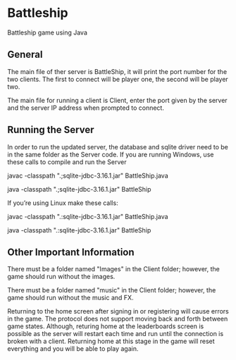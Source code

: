 # Battleship
Battleship game using Java

## General
The main file of ther server is BattleShip, it will print the port number for the two clients. The first to connect will be player one, the second will be player two.

The main file for running a client is Client, enter the port given by the server and the server IP address when prompted to connect.

## Running the Server
In order to run the updated server, the database and sqlite driver need to be in the same folder as the Server code. If you are running Windows, use these calls to compile and run the Server 

javac -classpath ".;sqlite-jdbc-3.16.1.jar" BattleShip.java

java -classpath ".;sqlite-jdbc-3.16.1.jar" BattleShip

If you’re using Linux make these calls:

javac -classpath ".:sqlite-jdbc-3.16.1.jar" BattleShip.java

java -classpath ".:sqlite-jdbc-3.16.1.jar" BattleShip

## Other Important Information
There must be a folder named "Images" in the Client folder; however, the game should run without the images.

There must be a folder named "music" in the Client folder; however, the game should run without the music and FX.

Returning to the home screen after signing in or registering will cause errors in the game. The protocol does not support moving back and forth between game states. Although, returing home at the leaderboards screen is possible as the server will restart each time and run until the connection is broken with a client. Returning home at this stage in the game will reset everything and you will be able to play again.
